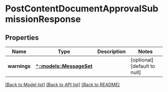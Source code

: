 # PostContentDocumentApprovalSubmissionResponse

## Properties
Name | Type | Description | Notes
------------ | ------------- | ------------- | -------------
**warnings** | [***::models::MessageSet**](MessageSet.md) |  | [optional] [default to null]

[[Back to Model list]](../README.md#documentation-for-models) [[Back to API list]](../README.md#documentation-for-api-endpoints) [[Back to README]](../README.md)


